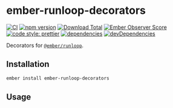 # ember-runloop-decorators

[![CI](https://github.com/buschtoens/ember-runloop-decorators/workflows/CI/badge.svg)](https://github.com/buschtoens/ember-runloop-decorators/actions)
[![npm version](https://badge.fury.io/js/ember-runloop-decorators.svg)](http://badge.fury.io/js/ember-runloop-decorators)
[![Download Total](https://img.shields.io/npm/dt/ember-runloop-decorators.svg)](http://badge.fury.io/js/ember-runloop-decorators)
[![Ember Observer Score](https://emberobserver.com/badges/ember-runloop-decorators.svg)](https://emberobserver.com/addons/ember-runloop-decorators)
[![code style: prettier](https://img.shields.io/badge/code_style-prettier-ff69b4.svg)](https://github.com/prettier/prettier)
[![dependencies](https://img.shields.io/david/buschtoens/ember-runloop-decorators.svg)](https://david-dm.org/buschtoens/ember-runloop-decorators)
[![devDependencies](https://img.shields.io/david/dev/buschtoens/ember-runloop-decorators.svg)](https://david-dm.org/buschtoens/ember-runloop-decorators)

Decorators for [`@ember/runloop`][ember-runloop].

[ember-runloop]: https://api.emberjs.com/ember/release/classes/@ember%2Frunloop

## Installation

```sh
ember install ember-runloop-decorators
```

## Usage
